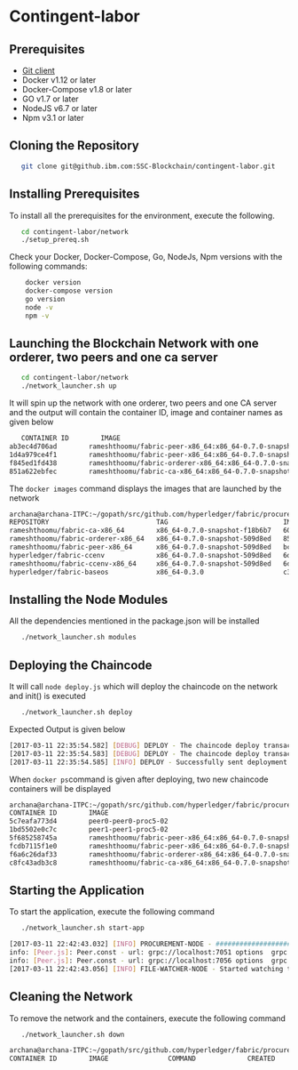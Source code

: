 # Contingent-labor
## Prerequisites
- <a href="https://git-scm.com/downloads" target="_blank">Git client</a>
- Docker v1.12 or later
- Docker-Compose v1.8 or later
- GO v1.7 or later
- NodeJS v6.7 or later
- Npm v3.1 or later

## Cloning the Repository
```bash
   git clone git@github.ibm.com:SSC-Blockchain/contingent-labor.git
```
## Installing Prerequisites
To install all the prerequisites for the environment, execute the following.
```bash
   cd contingent-labor/network
   ./setup_prereq.sh
```
Check your Docker, Docker-Compose, Go, NodeJs, Npm versions with the following commands:
```bash
    docker version
    docker-compose version
    go version
    node -v
    npm -v
```
## Launching the Blockchain Network with one orderer, two peers and one ca server
```bash
   cd contingent-labor/network
   ./network_launcher.sh up
```
It will spin up the network with one orderer, two peers and one CA server and the output will contain the container ID, image and container names as given below
```bash
   CONTAINER ID        IMAGE                                                              COMMAND                  CREATED        STATUS                  PORTS                                            NAMES
ab3ec4d706ad        rameshthoomu/fabric-peer-x86_64:x86_64-0.7.0-snapshot-509d8ed      "peer node start -..."   2 seconds ago       Up Less than a second   0.0.0.0:7056->7051/tcp, 0.0.0.0:7058->7053/tcp   peer1
1d4a979ce4f1        rameshthoomu/fabric-peer-x86_64:x86_64-0.7.0-snapshot-509d8ed      "peer node start -..."   4 seconds ago       Up 2 seconds            0.0.0.0:7051->7051/tcp, 0.0.0.0:7053->7053/tcp   peer0
f845ed1fd438        rameshthoomu/fabric-orderer-x86_64:x86_64-0.7.0-snapshot-509d8ed   "orderer"                6 seconds ago       Up 4 seconds            0.0.0.0:7050->7050/tcp                           orderer0
851a622ebfec        rameshthoomu/fabric-ca-x86_64:x86_64-0.7.0-snapshot-f18b6b7        "sh -c 'fabric-ca-..."   6 seconds ago       Up 4 seconds            0.0.0.0:7054->7054/tcp                           ca0
```
The ```docker images``` command displays the images that are launched by the network
```bash
archana@archana-ITPC:~/gopath/src/github.com/hyperledger/fabric/procurement/network$ docker images
REPOSITORY                           TAG                             IMAGE ID            CREATED             SIZE
rameshthoomu/fabric-ca-x86_64        x86_64-0.7.0-snapshot-f18b6b7   6033fee0716b        6 days ago          239 MB
rameshthoomu/fabric-orderer-x86_64   x86_64-0.7.0-snapshot-509d8ed   85ec9965dc5c        6 days ago          180 MB
rameshthoomu/fabric-peer-x86_64      x86_64-0.7.0-snapshot-509d8ed   bc7e875f86a9        6 days ago          184 MB
hyperledger/fabric-ccenv             x86_64-0.7.0-snapshot-509d8ed   6d713063f875        6 days ago          1.29 GB
rameshthoomu/fabric-ccenv-x86_64     x86_64-0.7.0-snapshot-509d8ed   6d713063f875        6 days ago          1.29 GB
hyperledger/fabric-baseos            x86_64-0.3.0                    c3a4cf3b3350        6 weeks ago         161 MB
```
## Installing the Node Modules
All the dependencies mentioned in the package.json will be installed
```bash
   ./network_launcher.sh modules
```
## Deploying the Chaincode 
It will call ```node deploy.js```  which will deploy the chaincode on the network and init() is executed
```bash
   ./network_launcher.sh deploy
```
Expected Output is given below
```bash
[2017-03-11 22:35:54.582] [DEBUG] DEPLOY - The chaincode deploy transaction has been committed on this peer0
[2017-03-11 22:35:54.583] [DEBUG] DEPLOY - The chaincode deploy transaction was valid code=VALID
[2017-03-11 22:35:54.585] [INFO] DEPLOY - Successfully sent deployment transaction to the orderer.
```
When ```docker ps```command is given after deploying, two new chaincode containers will be displayed
```bash
archana@archana-ITPC:~/gopath/src/github.com/hyperledger/fabric/procurement/network$ docker ps
CONTAINER ID        IMAGE                                                              COMMAND                  CREATED              STATUS              PORTS                                            NAMES
5c7eafa773d4        peer0-peer0-proc5-02                                               "chaincode -peer.a..."   18 seconds ago       Up 16 seconds                                                        peer0-peer0-proc5-02
1bd5502e0c7c        peer1-peer1-proc5-02                                               "chaincode -peer.a..."   19 seconds ago       Up 16 seconds                                                        peer1-peer1-proc5-02
5f685258745a        rameshthoomu/fabric-peer-x86_64:x86_64-0.7.0-snapshot-509d8ed      "peer node start -..."   About a minute ago   Up About a minute   0.0.0.0:7056->7051/tcp, 0.0.0.0:7058->7053/tcp   peer1
fcdb7115f1e0        rameshthoomu/fabric-peer-x86_64:x86_64-0.7.0-snapshot-509d8ed      "peer node start -..."   About a minute ago   Up About a minute   0.0.0.0:7051->7051/tcp, 0.0.0.0:7053->7053/tcp   peer0
f6a6c26daf33        rameshthoomu/fabric-orderer-x86_64:x86_64-0.7.0-snapshot-509d8ed   "orderer"                About a minute ago   Up About a minute   0.0.0.0:7050->7050/tcp                           orderer0
c8fc43adb3c8        rameshthoomu/fabric-ca-x86_64:x86_64-0.7.0-snapshot-f18b6b7        "sh -c 'fabric-ca-..."   About a minute ago   Up About a minute   0.0.0.0:7054->7054/tcp                           ca0

```
## Starting the Application
To start the application, execute the following command
```bash
   ./network_launcher.sh start-app
```
```bash
[2017-03-11 22:42:43.032] [INFO] PROCUREMENT-NODE - ####################### Server Up - localhost:3000 #######################
info: [Peer.js]: Peer.const - url: grpc://localhost:7051 options  grpc.ssl_target_name_override=tlsca, grpc.default_authority=tlsca
info: [Peer.js]: Peer.const - url: grpc://localhost:7056 options  grpc.ssl_target_name_override=tlsca, grpc.default_authority=tlsca
[2017-03-11 22:42:43.056] [INFO] FILE-WATCHER-NODE - Started watching the files @  /home/archana/gopath/src/github.com/hyperledger/fabric/procurement/node/app/mqnode/input/


```
## Cleaning the Network
To remove the network and the containers, execute the following command
```bash
   ./network_launcher.sh down
```
```bash
archana@archana-ITPC:~/gopath/src/github.com/hyperledger/fabric/procurement/network$ docker ps
CONTAINER ID        IMAGE               COMMAND             CREATED             STATUS              PORTS               NAMES
```
